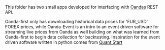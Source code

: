 This folder has two small apps developed for interfacing with [Oandas](http://developer.oanda.com) REST API.


Oanda-first only has downloading historical data prices for 'EUR_USD' FOREX prices,
while Oanda-Event is an intro to an event driven software for streaming live prices from Oanda
as well building on what was learned from Oanda-first to begin data collection for backtesting.
Inspiration for the event driven software written in python comes from [Quant Start](https://www.quantstart.com/articles/Forex-Trading-Diary-1-Automated-Forex-Trading-with-the-OANDA-API)
